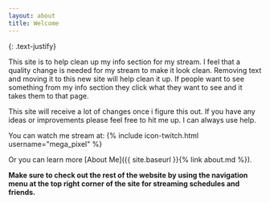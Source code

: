 ```yaml
---
layout: about
title: Welcome
---
```


{: .text-justify}

This site is to help clean up my info section for my stream. I feel that a quality change is needed for my stream to make it look clean. Removing text and moving it to this new site will help clean it up. If people want to see something from my info section they click what they want to see and it takes them to that page.

This site will receive a lot of changes once i figure this out. If you have any ideas or improvements please feel free to hit me up. I can always use help.

You can watch me stream at: {% include icon-twitch.html username="mega_pixel" %}

Or you can learn more [About Me]({{ site.baseurl }}{% link about.md %}).

**Make sure to check out the rest of the website by using the navigation menu at the top right corner of the site for streaming schedules and friends.**